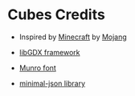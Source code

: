 Cubes Credits
=======

* Inspired by [Minecraft](https://minecraft.net/) by [Mojang](https://mojang.com/)

* [libGDX framework](http://libgdx.badlogicgames.com/)

* [Munro font](http://tenbytwenty.com/?xxxx_posts=munro)

* [minimal-json library](https://github.com/ralfstx/minimal-json)